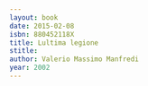 ```yaml
---
layout: book
date: 2015-02-08
isbn: 880452118X
title: Lultima legione
stitle: 
author: Valerio Massimo Manfredi
year: 2002
---
```

